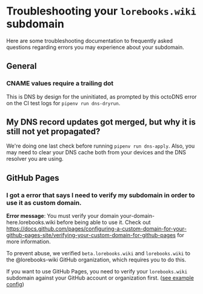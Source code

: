 # Troubleshooting your `lorebooks.wiki` subdomain

Here are some troubleshooting documentation to frequently asked questions
regarding errors you may experience about your subdomain.

## General

### CNAME values require a trailing dot

This is DNS by design for the uninitiated, as prompted by this octoDNS error on
the CI test logs for `pipenv run dns-dryrun`.

## My DNS record updates got merged, but why it is still not yet propagated?

We're doing one last check before running `pipenv run dns-apply`. Also, you may need
to clear your DNS cache both from your devices and the DNS resolver you are using.

## GitHub Pages

### I got a error that says I need to verify my subdomain in order to use it as custom domain.

**Error message**: You must verify your domain your-domain-here.lorebooks.wiki before being able to use it. Check out https://docs.github.com/pages/configuring-a-custom-domain-for-your-github-pages-site/verifying-your-custom-domain-for-github-pages for more information.

To prevent abuse, we verified `beta.lorebooks.wiki` and `lorebooks.wiki` to the
@lorebooks-wiki GitHub organization, which requires you to do this.

If you want to use GitHub Pages, you need to verify your `lorebooks.wiki`
subdomain against your GitHub account or organization first. ([see example config](./setup/dns-records.md/#__tabbed_2_3))

